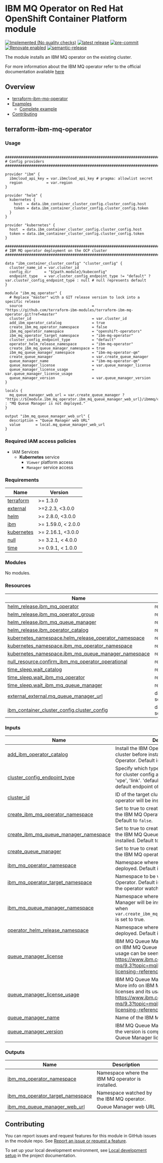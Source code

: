 <!-- Update the title -->
# IBM MQ Operator on Red Hat OpenShift Container Platform module

<!--
Update status and "latest release" badges:
  1. For the status options, see https://terraform-ibm-modules.github.io/documentation/#/badge-status
  2. Update the "latest release" badge to point to the correct module's repo. Replace "terraform-ibm-module-template" in two places.
-->
[![Implemented (No quality checks)](https://img.shields.io/badge/Status-Implemented%20(No%20quality%20checks)-yellowgreen)](https://terraform-ibm-modules.github.io/documentation/#/badge-status)
[![latest release](https://img.shields.io/github/v/release/terraform-ibm-modules/terraform-ibm-module-template?logo=GitHub&sort=semver)](https://github.com/terraform-ibm-modules/terraform-ibm-module-template/releases/latest)
[![pre-commit](https://img.shields.io/badge/pre--commit-enabled-brightgreen?logo=pre-commit&logoColor=white)](https://github.com/pre-commit/pre-commit)
[![Renovate enabled](https://img.shields.io/badge/renovate-enabled-brightgreen.svg)](https://renovatebot.com/)
[![semantic-release](https://img.shields.io/badge/%20%20%F0%9F%93%A6%F0%9F%9A%80-semantic--release-e10079.svg)](https://github.com/semantic-release/semantic-release)

<!-- Add a description of module(s) in this repo -->
The module installs an IBM MQ operator on the existing cluster.

For more information about the IBM MQ operator refer to the official documentation available [here](https://www.ibm.com/docs/en/ibm-mq/9.3?topic=mq-about)


<!-- Below content is automatically populated via pre-commit hook -->
<!-- BEGIN OVERVIEW HOOK -->
## Overview
* [terraform-ibm-mq-operator](#terraform-ibm-mq-operator)
* [Examples](./examples)
    * [Complete example](./examples/complete)
* [Contributing](#contributing)
<!-- END OVERVIEW HOOK -->


<!--
If this repo contains any reference architectures, uncomment the heading below and links to them.
(Usually in the `/reference-architectures` directory.)
See "Reference architecture" in Authoring Guidelines in the public documentation at
https://terraform-ibm-modules.github.io/documentation/#/implementation-guidelines?id=reference-architecture
-->
<!-- ## Reference architectures -->


<!-- This heading should always match the name of the root level module (aka the repo name) -->
## terraform-ibm-mq-operator

### Usage

<!--
Add an example of the use of the module in the following code block.

Use real values instead of "var.<var_name>" or other placeholder values
unless real values don't help users know what to change.
-->

```hcl

##############################################################################
# Config providers
##############################################################################

provider "ibm" {
  ibmcloud_api_key = var.ibmcloud_api_key # pragma: allowlist secret
  region           = var.region
}

provider "helm" {
  kubernetes {
    host  = data.ibm_container_cluster_config.cluster_config.host
    token = data.ibm_container_cluster_config.cluster_config.token
  }
}

provider "kubernetes" {
  host  = data.ibm_container_cluster_config.cluster_config.host
  token = data.ibm_container_cluster_config.cluster_config.token
}

##############################################################################
# IBM MQ operator deployment on the OCP cluster
##############################################################################

data "ibm_container_cluster_config" "cluster_config" {
  cluster_name_id = var.cluster_id
  config_dir      = "${path.module}/kubeconfig"
  endpoint_type   = var.cluster_config_endpoint_type != "default" ? var.cluster_config_endpoint_type : null # null represents default
}

module "ibm_mq_operator" {
  # Replace "master" with a GIT release version to lock into a specific release
  source                                = "https://github.com/terraform-ibm-modules/terraform-ibm-mq-operator.git?ref=master"
  cluster_id                            = var.cluster_id
  add_ibm_operator_catalog              = true
  create_ibm_mq_operator_namespace      = false
  ibm_mq_operator_namespace             = "openshift-operators"
  ibm_mq_operator_target_namespace      = "ibm-mq-operator"
  cluster_config_endpoint_type          = "default"
  operator_helm_release_namespace       = "ibm-mq-operator"
  create_ibm_mq_queue_manager_namespace = true
  ibm_mq_queue_manager_namespace        = "ibm-mq-operator-qm"
  create_queue_manager                  = var.create_queue_manager
  queue_manager_name                    = "ibm-mq-operator-qm"
  queue_manager_license                 = var.queue_manager_license
  queue_manager_license_usage           = var.queue_manager_license_usage
  queue_manager_version                 = var.queue_manager_version
}

locals {
  mq_queue_manager_web_url = var.create_queue_manager ? "https://${module.ibm_mq_operator.ibm_mq_queue_manager_web_url}/ibmmq/console/login.html" : "MQ Queue Manager is not deployed."
}

output "ibm_mq_queue_manager_web_url" {
  description = "Queue Manager web URL"
  value       = local.mq_queue_manager_web_url
}

```

### Required IAM access policies

<!-- PERMISSIONS REQUIRED TO RUN MODULE
If this module requires permissions, uncomment the following block and update
the sample permissions, following the format.
Replace the sample Account and IBM Cloud service names and roles with the
information in the console at
Manage > Access (IAM) > Access groups > Access policies.
-->

- IAM Services
  - **Kubernetes** service
      - `Viewer` platform access
      - `Manager` service access

<!-- NO PERMISSIONS FOR MODULE
If no permissions are required for the module, uncomment the following
statement instead the previous block.
-->

<!-- No permissions are needed to run this module.-->


<!-- Below content is automatically populated via pre-commit hook -->
<!-- BEGINNING OF PRE-COMMIT-TERRAFORM DOCS HOOK -->
### Requirements

| Name | Version |
|------|---------|
| <a name="requirement_terraform"></a> [terraform](#requirement\_terraform) | >= 1.3.0 |
| <a name="requirement_external"></a> [external](#requirement\_external) | >=2.2.3, <3.0.0 |
| <a name="requirement_helm"></a> [helm](#requirement\_helm) | >= 2.8.0, <3.0.0 |
| <a name="requirement_ibm"></a> [ibm](#requirement\_ibm) | >= 1.59.0, < 2.0.0 |
| <a name="requirement_kubernetes"></a> [kubernetes](#requirement\_kubernetes) | >= 2.16.1, <3.0.0 |
| <a name="requirement_null"></a> [null](#requirement\_null) | >= 3.2.1, < 4.0.0 |
| <a name="requirement_time"></a> [time](#requirement\_time) | >= 0.9.1, < 1.0.0 |

### Modules

No modules.

### Resources

| Name | Type |
|------|------|
| [helm_release.ibm_mq_operator](https://registry.terraform.io/providers/hashicorp/helm/latest/docs/resources/release) | resource |
| [helm_release.ibm_mq_operator_group](https://registry.terraform.io/providers/hashicorp/helm/latest/docs/resources/release) | resource |
| [helm_release.ibm_mq_queue_manager](https://registry.terraform.io/providers/hashicorp/helm/latest/docs/resources/release) | resource |
| [helm_release.ibm_operator_catalog](https://registry.terraform.io/providers/hashicorp/helm/latest/docs/resources/release) | resource |
| [kubernetes_namespace.helm_release_operator_namespace](https://registry.terraform.io/providers/hashicorp/kubernetes/latest/docs/resources/namespace) | resource |
| [kubernetes_namespace.ibm_mq_operator_namespace](https://registry.terraform.io/providers/hashicorp/kubernetes/latest/docs/resources/namespace) | resource |
| [kubernetes_namespace.ibm_mq_queue_manager_namespace](https://registry.terraform.io/providers/hashicorp/kubernetes/latest/docs/resources/namespace) | resource |
| [null_resource.confirm_ibm_mq_operator_operational](https://registry.terraform.io/providers/hashicorp/null/latest/docs/resources/resource) | resource |
| [time_sleep.wait_catalog](https://registry.terraform.io/providers/hashicorp/time/latest/docs/resources/sleep) | resource |
| [time_sleep.wait_ibm_mq_operator](https://registry.terraform.io/providers/hashicorp/time/latest/docs/resources/sleep) | resource |
| [time_sleep.wait_ibm_mq_queue_manager](https://registry.terraform.io/providers/hashicorp/time/latest/docs/resources/sleep) | resource |
| [external_external.mq_queue_manager_url](https://registry.terraform.io/providers/hashicorp/external/latest/docs/data-sources/external) | data source |
| [ibm_container_cluster_config.cluster_config](https://registry.terraform.io/providers/ibm-cloud/ibm/latest/docs/data-sources/container_cluster_config) | data source |

### Inputs

| Name | Description | Type | Default | Required |
|------|-------------|------|---------|:--------:|
| <a name="input_add_ibm_operator_catalog"></a> [add\_ibm\_operator\_catalog](#input\_add\_ibm\_operator\_catalog) | Install the IBM Operator Catalog in the cluster before installing the IBM MQ Operator. Default is `true`. | `bool` | `true` | no |
| <a name="input_cluster_config_endpoint_type"></a> [cluster\_config\_endpoint\_type](#input\_cluster\_config\_endpoint\_type) | Specify which type of endpoint to use for for cluster config access: 'default', 'private', 'vpe', 'link'. 'default' value will use the default endpoint of the cluster. | `string` | `"default"` | no |
| <a name="input_cluster_id"></a> [cluster\_id](#input\_cluster\_id) | ID of the target cluster where the IBM MQ operator will be installed. | `string` | n/a | yes |
| <a name="input_create_ibm_mq_operator_namespace"></a> [create\_ibm\_mq\_operator\_namespace](#input\_create\_ibm\_mq\_operator\_namespace) | Set to true to create the namespace where the IBM MQ Operator will be deployed. Default to `false`. | `bool` | `false` | no |
| <a name="input_create_ibm_mq_queue_manager_namespace"></a> [create\_ibm\_mq\_queue\_manager\_namespace](#input\_create\_ibm\_mq\_queue\_manager\_namespace) | Set to true to create the namespace where the IBM MQ Queue Manager will be installed. Default to `true`. | `bool` | `true` | no |
| <a name="input_create_queue_manager"></a> [create\_queue\_manager](#input\_create\_queue\_manager) | Set to true to create a Queue Manager for the IBM MQ operator. Default is `true`. | `bool` | `true` | no |
| <a name="input_ibm_mq_operator_namespace"></a> [ibm\_mq\_operator\_namespace](#input\_ibm\_mq\_operator\_namespace) | Namespace where the IBM MQ operator is deployed. Default is `openshift-operators`. | `string` | `"openshift-operators"` | no |
| <a name="input_ibm_mq_operator_target_namespace"></a> [ibm\_mq\_operator\_target\_namespace](#input\_ibm\_mq\_operator\_target\_namespace) | Namespace to be watched by the IBM MQ Operator. Default is `null`, which means that the operator watches all the namespaces. | `string` | `null` | no |
| <a name="input_ibm_mq_queue_manager_namespace"></a> [ibm\_mq\_queue\_manager\_namespace](#input\_ibm\_mq\_queue\_manager\_namespace) | Namespace where the IBM MQ Queue Manager will be installed. Its only used when `var.create_ibm_mq_queue_manager_namespace` is set to true. | `string` | `null` | no |
| <a name="input_operator_helm_release_namespace"></a> [operator\_helm\_release\_namespace](#input\_operator\_helm\_release\_namespace) | Namespace where the helm releases are deployed. Default is `ibm-mq-operator`. | `string` | `"ibm-mq-operator"` | no |
| <a name="input_queue_manager_license"></a> [queue\_manager\_license](#input\_queue\_manager\_license) | IBM MQ Queue Manager license. More info on IBM MQ Queue Manager licenses and its usage can be seen here: https://www.ibm.com/docs/en/ibm-mq/9.3?topic=mqibmcomv1beta1-licensing-reference. | `string` | `null` | no |
| <a name="input_queue_manager_license_usage"></a> [queue\_manager\_license\_usage](#input\_queue\_manager\_license\_usage) | IBM MQ Queue Manager license usage. More info on IBM MQ Queue Manager licenses and its usage can be seen here: https://www.ibm.com/docs/en/ibm-mq/9.3?topic=mqibmcomv1beta1-licensing-reference. | `string` | `null` | no |
| <a name="input_queue_manager_name"></a> [queue\_manager\_name](#input\_queue\_manager\_name) | Name of the IBM MQ Queue Manager. | `string` | `null` | no |
| <a name="input_queue_manager_version"></a> [queue\_manager\_version](#input\_queue\_manager\_version) | IBM MQ Queue Manager version. Make sure the version is compatible with the IBM MQ Queue Manager license and usage. | `string` | `"9.3.3.3-r1"` | no |

### Outputs

| Name | Description |
|------|-------------|
| <a name="output_ibm_mq_operator_namespace"></a> [ibm\_mq\_operator\_namespace](#output\_ibm\_mq\_operator\_namespace) | Namespace where the IBM MQ operator is installed. |
| <a name="output_ibm_mq_operator_target_namespace"></a> [ibm\_mq\_operator\_target\_namespace](#output\_ibm\_mq\_operator\_target\_namespace) | Namespace watched by the IBM MQ operator. |
| <a name="output_ibm_mq_queue_manager_web_url"></a> [ibm\_mq\_queue\_manager\_web\_url](#output\_ibm\_mq\_queue\_manager\_web\_url) | Queue Manager web URL |
<!-- END OF PRE-COMMIT-TERRAFORM DOCS HOOK -->

<!-- Leave this section as is so that your module has a link to local development environment set up steps for contributors to follow -->
## Contributing

You can report issues and request features for this module in GitHub issues in the module repo. See [Report an issue or request a feature](https://github.com/terraform-ibm-modules/.github/blob/main/.github/SUPPORT.md).

To set up your local development environment, see [Local development setup](https://terraform-ibm-modules.github.io/documentation/#/local-dev-setup) in the project documentation.
